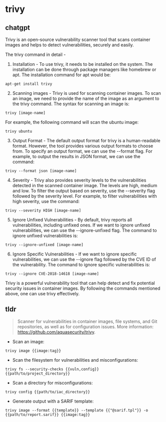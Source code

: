 # trivy 
## chatgpt 
Trivy is an open-source vulnerability scanner tool that scans container images and helps to detect vulnerabilities, securely and easily.

The trivy command in detail -

1. Installation - To use trivy, it needs to be installed on the system. The installation can be done through package managers like homebrew or apt. The installation command for apt would be:

```
apt-get install trivy
```

2. Scanning images - Trivy is used for scanning container images. To scan an image, we need to provide the name of the image as an argument to the trivy command. The syntax for scanning an image is:

```
trivy [image-name]
```

For example, the following command will scan the ubuntu image:

```
trivy ubuntu
```

3. Output Format - The default output format for trivy is a human-readable format. However, the tool provides various output formats to choose from. To specify an output format, we can use the --format flag. For example, to output the results in JSON format, we can use the command:

```
trivy --format json [image-name]
```

4. Severity - Trivy also provides severity levels to the vulnerabilities detected in the scanned container image. The levels are high, medium and low. To filter the output based on severity, use the --severity flag followed by the severity level. For example, to filter vulnerabilities with high severity, use the command:

```
trivy --severity HIGH [image-name]
```

5. Ignore Unfixed Vulnerabilities - By default, trivy reports all vulnerabilities, including unfixed ones. If we want to ignore unfixed vulnerabilities, we can use the --ignore-unfixed flag. The command to ignore unfixed vulnerabilities is:

```
trivy --ignore-unfixed [image-name]
```

6. Ignore Specific Vulnerabilities - If we want to ignore specific vulnerabilities, we can use the --ignore flag followed by the CVE ID of the vulnerability. The command to ignore specific vulnerabilities is:

```
trivy --ignore CVE-2018-14618 [image-name]
```

Trivy is a powerful vulnerability tool that can help detect and fix potential security issues in container images. By following the commands mentioned above, one can use trivy effectively. 

## tldr 
 
> Scanner for vulnerabilities in container images, file systems, and Git repositories, as well as for configuration issues.
> More information: <https://github.com/aquasecurity/trivy>.

- Scan an image:

`trivy image {{image:tag}}`

- Scan the filesystem for vulnerabilities and misconfigurations:

`trivy fs --security-checks {{vuln,config}} {{path/to/project_directory}}`

- Scan a directory for misconfigurations:

`trivy config {{path/to/iac_directory}}`

- Generate output with a SARIF template:

`trivy image --format {{template}} --template {{"@sarif.tpl"}} -o {{path/to/report.sarif}} {{image:tag}}`
